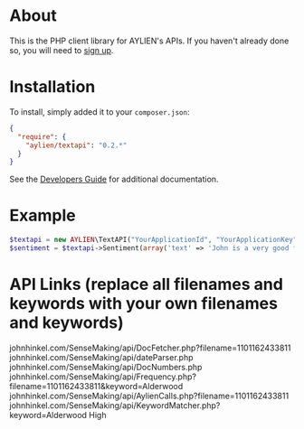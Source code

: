 About
=====

This is the PHP client library for AYLIEN's APIs. If you haven't already done so, you will need to [sign up](https://developer.aylien.com/signup).

Installation
============

To install, simply added it to your `composer.json`:

```json
{
  "require": {
    "aylien/textapi": "0.2.*"
  }
}
```

See the [Developers Guide](https://developer.aylien.com/docs) for additional documentation.

Example
=======

```php
$textapi = new AYLIEN\TextAPI("YourApplicationId", "YourApplicationKey");
$sentiment = $textapi->Sentiment(array('text' => 'John is a very good football player!'));
```
API Links (replace all filenames and keywords with your own filenames and keywords)
=========
johnhinkel.com/SenseMaking/api/DocFetcher.php?filename=1101162433811
johnhinkel.com/SenseMaking/api/dateParser.php
johnhinkel.com/SenseMaking/api/DocNumbers.php
johnhinkel.com/SenseMaking/api/Frequency.php?filename=1101162433811&keyword=Alderwood
johnhinkel.com/SenseMaking/api/AylienCalls.php?filename=1101162433811
johnhinkel.com/SenseMaking/api/KeywordMatcher.php?keyword=Alderwood High
